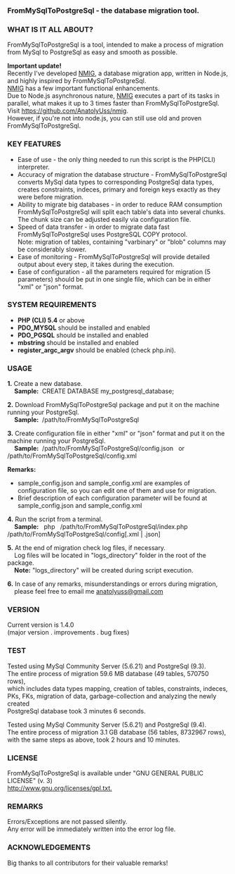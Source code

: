 <h3>FromMySqlToPostgreSql - the database migration tool.</h3>

<h3>WHAT IS IT ALL ABOUT?</h3>
<p>FromMySqlToPostgreSql is a tool, intended to make a process of migration 
from MySql to PostgreSql as easy and smooth as possible.</p>
<p><b>Important update!</b><br />
Recently I've developed <a href="https://github.com/AnatolyUss/nmig">NMIG</a>, a database migration app, written in Node.js, and highly inspired by FromMySqlToPostgreSql.<br />
<a href="https://github.com/AnatolyUss/nmig">NMIG</a> has a few important functional enhancements.<br />
Due to Node.js asynchronous nature, <a href="https://github.com/AnatolyUss/nmig">NMIG</a> executes a part of its tasks in parallel, what makes it up to 3 times faster than FromMySqlToPostgreSql. Visit <a href="https://github.com/AnatolyUss/nmig">https://github.com/AnatolyUss/nmig</a>.<br />
However, if you're not into node.js, you can still use old and proven FromMySqlToPostgreSql.
</p>

<h3>KEY FEATURES</h3>
<ul>
<li> Ease of use - the only thing needed to run this script is the PHP(CLI) interpreter.</li>
   
<li> Accuracy of migration the database structure - FromMySqlToPostgreSql converts 
   MySql data types to corresponding PostgreSql data types, creates constraints,
   indeces, primary and foreign keys exactly as they were before migration.</li>

<li>Ability to migrate big databases - in order to reduce RAM consumption <br/> 
FromMySqlToPostgreSql will split each table's data into several chunks. <br />
The chunk size can be adjusted easily via configuration file.</li>

<li> Speed of data transfer - in order to migrate data fast <br />
   FromMySqlToPostgreSql uses PostgreSQL COPY protocol.<br />
   Note: migration of tables, containing "varbinary" or "blob" columns may be 
   considerably slower.</li>

<li>Ease of monitoring - FromMySqlToPostgreSql will provide detailed output
   about every step, it takes during the execution.</li>
<li>
 Ease of configuration - all the parameters required for migration 
 (5 parameters) should be put in one single file, 
 which can be in either "xml" or "json" format.</li>
</ul>

<h3>SYSTEM REQUIREMENTS</h3>
<ul>
<li> <b>PHP (CLI) 5.4</b> or above </li>
<li> <b>PDO_MYSQL</b> should be installed and enabled </li>
<li> <b>PDO_PGSQL</b> should be installed and enabled </li>
<li> <b>mbstring</b> should be installed and enabled </li>
<li> <b>register_argc_argv</b> should be enabled (check php.ini).</li>
</ul>

<h3>USAGE</h3>
<p><b>1.</b> Create a new database.<br />&nbsp;&nbsp;&nbsp;
   <b>Sample:</b>&nbsp; CREATE DATABASE my_postgresql_database;</p>

<p><b>2.</b> Download FromMySqlToPostgreSql package and put it on the machine running 
   your PostgreSql.<br />
   &nbsp;&nbsp;&nbsp;&nbsp;<b>Sample:</b>&nbsp; /path/to/FromMySqlToPostgreSql</p>

<p><b>3.</b> Create configuration file in either "xml" or "json" format and put it on 
   the machine running your PostgreSql.<br /> 
   &nbsp;&nbsp;&nbsp;
   <b>Sample:</b>&nbsp; /path/to/FromMySqlToPostgreSql/config.json &nbsp; or&nbsp; /path/to/FromMySqlToPostgreSql/config.xml</p>
   <p><b>Remarks:</b></p>
   <ul>
   <li> sample_config.json and sample_config.xml are examples of configuration
      file, so you can edit one of them and use for migration.</li> 
      
   <li> Brief description of each configuration parameter will be found at 
      sample_config.json and sample_config.xml</li>
   </ul>
     
<p><b>4.</b> Run the script from a terminal.<br /> 
   &nbsp;&nbsp;&nbsp;&nbsp;<b>Sample:</b> &nbsp;
   php &nbsp;  /path/to/FromMySqlToPostgreSql/index.php 
       &nbsp;  /path/to/FromMySqlToPostgreSql/config[.xml | .json]</p>
       
<p><b>5.</b> At the end of migration check log files, if necessary.<br />&nbsp;&nbsp;&nbsp;
   Log files will be located in "logs_directory" folder in the root of the package.<br />&nbsp;&nbsp;&nbsp;
   <b>Note:</b> "logs_directory" will be created during script execution.</p>


<p><b>6.</b> In case of any remarks, misunderstandings or errors during migration,<br /> &nbsp;&nbsp;&nbsp;
   please feel free to email me 
   <a href="mailto:anatolyuss@gmail.com?subject=FromMySqlToPostgreSql">anatolyuss@gmail.com</a></p>

<h3>VERSION</h3>
<p>Current version is 1.4.0<br />
(major version . improvements . bug fixes)</p>


<h3>TEST</h3>
<p>Tested using MySql Community Server (5.6.21) and PostgreSql (9.3).<br />
The entire process of migration 59.6 MB database (49 tables, 570750 rows),<br /> 
which includes data types mapping, creation of tables, constraints, indeces, <br />
PKs, FKs, migration of data, garbage-collection and analyzing the newly created <br />
PostgreSql database took 3 minutes 6 seconds.</p>
<p>Tested using MySql Community Server (5.6.21) and PostgreSql (9.4).<br />
The entire process of migration 3.1 GB database (56 tables, 8732967 rows),<br /> 
with the same steps as above, took 2 hours and 10 minutes.</p> 


<h3>LICENSE</h3>
<p>FromMySqlToPostgreSql is available under "GNU GENERAL PUBLIC LICENSE" (v. 3) <br />
<a href="http://www.gnu.org/licenses/gpl.txt">http://www.gnu.org/licenses/gpl.txt.</a></p>


<h3>REMARKS</h3>
<p>Errors/Exceptions are not passed silently.<br /> 
Any error will be immediately written into the error log file.</p>


<h3>ACKNOWLEDGEMENTS</h3>
<p>Big thanks to all contributors for their valuable remarks!</p> 
